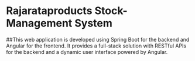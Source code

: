 # Rajarataproducts Stock-Management System

##This web application is developed using Spring Boot for the backend and Angular for the frontend. It provides a full-stack solution with RESTful APIs for the backend and a dynamic user interface powered by Angular.
